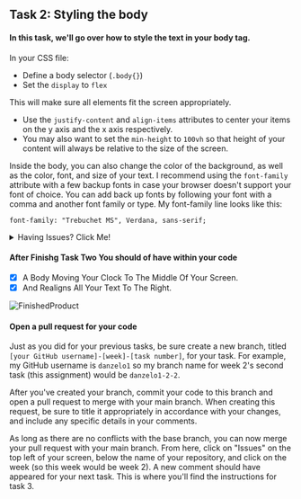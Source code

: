 ## Task 2: Styling the body

#### In this task, we'll go over how to style the text in your body tag.

In your CSS file:

- Define a body selector (`.body{}`) 
- Set the `display` to `flex`  

This will make sure all elements fit the screen appropriately. 

- Use the `justify-content`  and `align-items` attributes to center your items on the y axis and the x axis respectively. 
- You may also want to set the `min-height` to `100vh` so that height of your content will always be relative to the size of the screen.

Inside the body, you can also change the color of the background, as well as the color, font, and size of your text.  I recommend using the `font-family` attribute with a few backup fonts in case your browser doesn't support your font of choice.  You can add back up fonts by following your font with a comma and another font family or type. My font-family line looks like this:

`font-family: "Trebuchet MS", Verdana, sans-serif;`

<details><summary>Having Issues? Click Me!</summary>
<p>

```css
body{
    display: flex;
    justify-content: center;
    align-items: center;
    min-height: 100vh;
    font-family: "Trebuchet MS", Verdana, sans-serif;
}
```
</p>
</details>

#### After Finishg Task Two You should of have within your code
- [x] A Body Moving Your Clock To The Middle Of Your Screen.
- [x] And Realigns All Your Text To The Right.

![FinishedProduct](https://i.gyazo.com/58ff08d2ec3e68046c2420969d117ae3.png)

#### Open a pull request for your code

Just as you did for your previous tasks, be sure create a new branch, titled `[your GitHub username]-[week]-[task number]`, for your task.  For example, my GitHub username is `danzelo1` so my branch name for week 2's second task (this assignment) would be `danzelo1-2-2`.

After you've created your branch, commit your code to this branch and open a pull request to merge with your main branch.  When creating this request, be sure to title it appropriately in accordance with your changes, and include any specific details in your comments.

As long as there are no conflicts with the base branch, you can now merge your pull request with your main branch. From here, click on "Issues" on the top left of your screen, below the name of your repository, and click on the week (so this week would be week 2). A new comment should have appeared for your next task. This is where you'll find the instructions for task 3.
